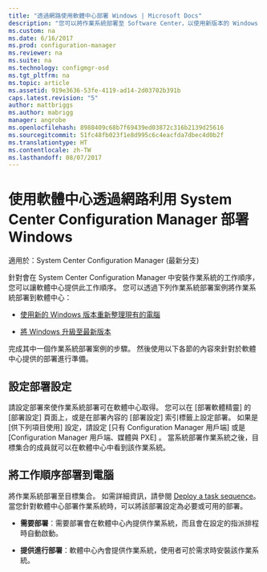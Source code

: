 ```yaml
---
title: "透過網路使用軟體中心部署 Windows | Microsoft Docs"
description: "您可以將作業系統部署至 Software Center，以使用新版本的 Windows 重新整理現有電腦，或將 Windows 升級至最新版本。"
ms.custom: na
ms.date: 6/16/2017
ms.prod: configuration-manager
ms.reviewer: na
ms.suite: na
ms.technology: configmgr-osd
ms.tgt_pltfrm: na
ms.topic: article
ms.assetid: 919e3636-53fe-4119-ad14-2d03702b391b
caps.latest.revision: "5"
author: mattbriggs
ms.author: mabrigg
manager: angrobe
ms.openlocfilehash: 8988409c68b7f69439ed03872c316b2139d25616
ms.sourcegitcommit: 51fc48fb023f1e8d995c6c4eacfda7dbec4d0b2f
ms.translationtype: HT
ms.contentlocale: zh-TW
ms.lasthandoff: 08/07/2017
---
```

# <a name="use-software-center-to-deploy-windows-over-the-network-with-system-center-configuration-manager"></a>使用軟體中心透過網路利用 System Center Configuration Manager 部署 Windows

適用於：System Center Configuration Manager (最新分支)

針對會在 System Center Configuration Manager 中安裝作業系統的工作順序，您可以讓軟體中心提供此工作順序。 您可以透過下列作業系統部署案例將作業系統部署到軟體中心：

-   [使用新的 Windows 版本重新整理現有的電腦](refresh-an-existing-computer-with-a-new-version-of-windows.md)

-   [將 Windows 升級至最新版本](upgrade-windows-to-the-latest-version.md)

完成其中一個作業系統部署案例的步驟。 然後使用以下各節的內容來針對於軟體中心提供的部署進行準備。

## <a name="configure-deployment-settings"></a>設定部署設定  
請設定部署來使作業系統部署可在軟體中心取得。 您可以在 [部署軟體精靈] 的 [部署設定] 頁面上，或是在部署內容的 [部署設定] 索引標籤上設定部署。 如果是 [供下列項目使用]  設定，請設定 [只有 Configuration Manager 用戶端]  或是 [Configuration Manager 用戶端、媒體與 PXE] 。 當系統部署作業系統之後，目標集合的成員就可以在軟體中心中看到該作業系統。

##  <a name="BKMK_Deploy"></a> 將工作順序部署到電腦  
將作業系統部署至目標集合。 如需詳細資訊，請參閱 [Deploy a task sequence](manage-task-sequences-to-automate-tasks.md#BKMK_DeployTS)。 當您針對軟體中心部署作業系統時，可以將該部署設定為必要或可用的部署。

-   **需要部署**：需要部署會在軟體中心內提供作業系統，而且會在設定的指派排程時自動啟動。

-   **提供進行部署**：軟體中心內會提供作業系統，使用者可於需求時安裝該作業系統。

